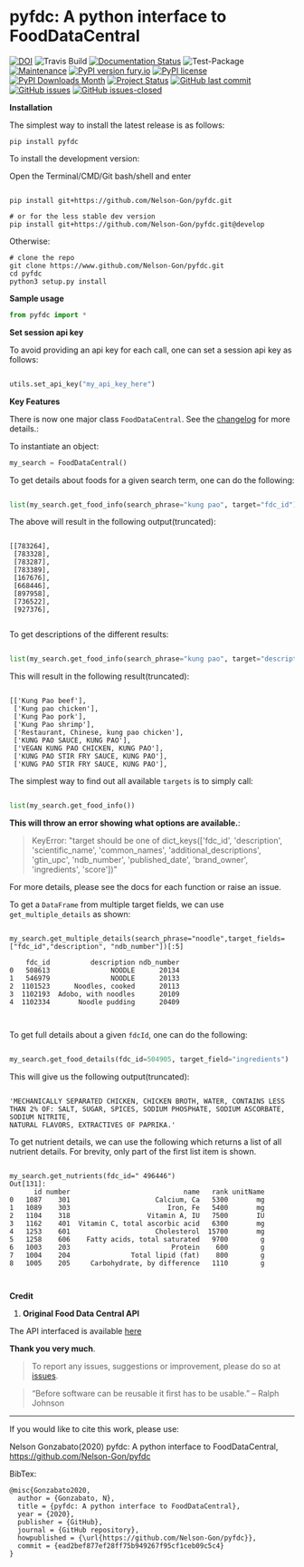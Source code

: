 # pyfdc: A python interface to FoodDataCentral
[![DOI](https://zenodo.org/badge/DOI/10.5281/zenodo.3764453.svg)](https://doi.org/10.5281/zenodo.3764453)
![Travis Build](https://travis-ci.com/Nelson-Gon/pyfdc.svg?branch=master)
[![Documentation Status](https://readthedocs.org/projects/pyfdc/badge/?version=latest)](https://pyfdc.readthedocs.io/en/latest/?badge=latest)
![Test-Package](https://github.com/Nelson-Gon/pyfdc/workflows/Test-Package/badge.svg)
[![Maintenance](https://img.shields.io/badge/Maintained%3F-yes-green.svg)](https://GitHub.com/Nelson-Gon/pyfdc/graphs/commit-activity)
[![PyPI version fury.io](https://badge.fury.io/py/pyfdc.svg)](https://pypi.python.org/pypi/pyfdc/)
[![PyPI license](https://img.shields.io/pypi/l/pyfdc.svg)](https://pypi.python.org/pypi/pyfdc/)
[![PyPI Downloads Month](https://img.shields.io/pypi/dm/pyfdc.svg)](https://pypi.python.org/pypi/pyfdc/)
[![Project Status](http://www.repostatus.org/badges/latest/active.svg)](http://www.repostatus.org/#active) 
[![GitHub last commit](https://img.shields.io/github/last-commit/Nelson-Gon/pyfdc.svg)](https://github.com/Nelson-Gon/pyfdc/commits/master)
[![GitHub issues](https://img.shields.io/github/issues/Nelson-Gon/pyfdc.svg)](https://GitHub.com/Nelson-Gon/pyfdc/issues/)
[![GitHub issues-closed](https://img.shields.io/github/issues-closed/Nelson-Gon/pyfdc.svg)](https://GitHub.com/Nelson-Gon/pyfdc/issues?q=is%3Aissue+is%3Aclosed)



**Installation**

The simplest way to install the latest release is as follows:

```shell
pip install pyfdc

```

To install the development version:


Open the Terminal/CMD/Git bash/shell and enter

```shell

pip install git+https://github.com/Nelson-Gon/pyfdc.git

# or for the less stable dev version
pip install git+https://github.com/Nelson-Gon/pyfdc.git@develop

```

Otherwise:

```shell
# clone the repo
git clone https://www.github.com/Nelson-Gon/pyfdc.git
cd pyfdc
python3 setup.py install

```



**Sample usage**

```python
from pyfdc import *

```

**Set session api key**

To avoid providing an api key for each call, one can set a session api key as follows:

```python

utils.set_api_key("my_api_key_here")


```


**Key Features**

There is now one major class `FoodDataCentral`. 
See the [changelog](https://github.com/Nelson-Gon/pyfdc/blob/master/changelog.md) 
for more details.:

To instantiate an object:

```python
my_search = FoodDataCentral()
```

To get details about foods for a given search term, one can do the following:

```python

list(my_search.get_food_info(search_phrase="kung pao", target="fdc_id"))
```

The above will result in the following output(truncated):

```shell

[[783264],
 [783328],
 [783287],
 [783389],
 [167676],
 [668446],
 [897958],
 [736522],
 [927376],


```

To get descriptions of the different results:


```python

list(my_search.get_food_info(search_phrase="kung pao", target="description"))


```

This will result in the following result(truncated):

```shell

[['Kung Pao beef'],
 ['Kung pao chicken'],
 ['Kung Pao pork'],
 ['Kung Pao shrimp'],
 ['Restaurant, Chinese, kung pao chicken'],
 ['KUNG PAO SAUCE, KUNG PAO'],
 ['VEGAN KUNG PAO CHICKEN, KUNG PAO'],
 ['KUNG PAO STIR FRY SAUCE, KUNG PAO'],
 ['KUNG PAO STIR FRY SAUCE, KUNG PAO'],

```

The simplest way to find out all available `targets` is to simply call:

```python

list(my_search.get_food_info())


```

**This will throw an error showing what options are available.**:

> KeyError: "target should be one of dict_keys(['fdc_id', 'description', 'scientific_name', 'common_names', 'additional_descriptions', 'gtin_upc', 'ndb_number', 'published_date', 'brand_owner', 'ingredients', 'score'])"




For more details, please see the docs for each function or raise an issue.

To get a `DataFrame` from multiple target fields, we can use `get_multiple_details` as shown:

```shell

my_search.get_multiple_details(search_phrase="noodle",target_fields=["fdc_id","description", "ndb_number"])[:5]

    fdc_id          description ndb_number
0   508613               NOODLE      20134
1   546979               NOODLE      20133
2  1101523      Noodles, cooked      20113
3  1102193  Adobo, with noodles      20109
4  1102334       Noodle pudding      20409



```

To get full details about a given `fdcId`, one can do the following:

```python

my_search.get_food_details(fdc_id=504905, target_field="ingredients")

```

This will give us the following output(truncated):

```shell

'MECHANICALLY SEPARATED CHICKEN, CHICKEN BROTH, WATER, CONTAINS LESS THAN 2% OF: SALT, SUGAR, SPICES, SODIUM PHOSPHATE, SODIUM ASCORBATE, SODIUM NITRITE, 
NATURAL FLAVORS, EXTRACTIVES OF PAPRIKA.'

```

To get nutrient details, we can use the following which returns a list of all 
nutrient details. For brevity, only part of the first list item is shown.

```shell

my_search.get_nutrients(fdc_id=" 496446")
Out[131]: 
      id number                            name   rank unitName
0   1087    301                     Calcium, Ca   5300       mg
1   1089    303                        Iron, Fe   5400       mg
2   1104    318                   Vitamin A, IU   7500       IU
3   1162    401  Vitamin C, total ascorbic acid   6300       mg
4   1253    601                     Cholesterol  15700       mg
5   1258    606    Fatty acids, total saturated   9700        g
6   1003    203                         Protein    600        g
7   1004    204               Total lipid (fat)    800        g
8   1005    205     Carbohydrate, by difference   1110        g

  

```


**Credit**

1. **Original Food Data Central API**

The API interfaced is available [here](https://fdc.nal.usda.gov/api-guide.html)

**Thank you very much**. 

> To report any issues, suggestions or improvement, please do so 
at [issues](https://github.com/Nelson-Gon/pyfdc/issues). 

> “Before software can be reusable it first has to be usable.” – Ralph Johnson

---

If you would like to cite this work, please use:

Nelson Gonzabato(2020) pyfdc: A python interface to FoodDataCentral, https://github.com/Nelson-Gon/pyfdc

BibTex:

```shell
@misc{Gonzabato2020,
  author = {Gonzabato, N},
  title = {pyfdc: A python interface to FoodDataCentral},
  year = {2020},
  publisher = {GitHub},
  journal = {GitHub repository},
  howpublished = {\url{https://github.com/Nelson-Gon/pyfdc}},
  commit = {ead2bef877ef28ff75b949267f95cf1ceb09c5c4}
} 
```